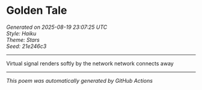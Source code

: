 # Golden Tale

*Generated on 2025-08-19 23:07:25 UTC*  
*Style: Haiku*  
*Theme: Stars*  
*Seed: 21e246c3*

---

Virtual signal
renders softly by the network
network connects away

---

*This poem was automatically generated by GitHub Actions*

